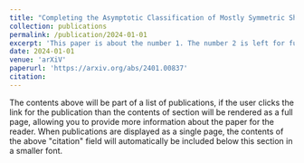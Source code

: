 ```yaml
---
title: "Completing the Asymptotic Classification of Mostly Symmetric Short Step Walks in an Orthant"
collection: publications
permalink: /publication/2024-01-01
excerpt: 'This paper is about the number 1. The number 2 is left for future work.'
date: 2024-01-01
venue: 'arXiV'
paperurl: 'https://arxiv.org/abs/2401.00837'
citation:
---
```


The contents above will be part of a list of publications, if the user clicks the link for the publication than the contents of section will be rendered as a full page, allowing you to provide more information about the paper for the reader. When publications are displayed as a single page, the contents of the above "citation" field will automatically be included below this section in a smaller font.

